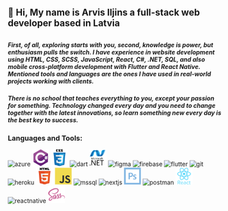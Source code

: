 <h2>👋 Hi, My name is Arvis Iljins a full-stack web developer based in Latvia<h2>

<h5>First, of all, exploring starts with you, second, knowledge is power, but enthusiasm pulls the switch. I have experience in website development using HTML, CSS, SCSS, JavaScript, React, C#, .NET, SQL, and also mobile cross-platform development with Flutter and React Native. Mentioned tools and languages are the ones I have used in real-world projects working with clients.<h5>

<h5>There is no school that teaches everything to you, except your passion for something. Technology changed every day and you need to change together with the latest innovations, so learn something new every day is the best key to success.<h5>

 <h3 align="left">Languages and Tools:</h3>
<p align="left"> <a target="_blank"> <img src="https://www.vectorlogo.zone/logos/microsoft_azure/microsoft_azure-icon.svg" alt="azure" width="40" height="40"/> </a> <a  target="_blank"> <img src="https://raw.githubusercontent.com/devicons/devicon/master/icons/csharp/csharp-original.svg" alt="csharp" width="40" height="40"/> </a> <a target="_blank"> <img src="https://raw.githubusercontent.com/devicons/devicon/master/icons/css3/css3-original-wordmark.svg" alt="css3" width="40" height="40"/> </a> <a  target="_blank"> <img src="https://www.vectorlogo.zone/logos/dartlang/dartlang-icon.svg" alt="dart" width="40" height="40"/> </a> <a  target="_blank"> <img src="https://raw.githubusercontent.com/devicons/devicon/master/icons/dot-net/dot-net-original-wordmark.svg" alt="dotnet" width="40" height="40"/> </a> <a  target="_blank"> <img src="https://www.vectorlogo.zone/logos/figma/figma-icon.svg" alt="figma" width="40" height="40"/> </a> <a  target="_blank"> <img src="https://www.vectorlogo.zone/logos/firebase/firebase-icon.svg" alt="firebase" width="40" height="40"/> </a> <a  target="_blank"> <img src="https://www.vectorlogo.zone/logos/flutterio/flutterio-icon.svg" alt="flutter" width="40" height="40"/> </a> <a  target="_blank"> <img src="https://www.vectorlogo.zone/logos/git-scm/git-scm-icon.svg" alt="git" width="40" height="40"/> </a> <a  target="_blank"> <img src="https://www.vectorlogo.zone/logos/heroku/heroku-icon.svg" alt="heroku" width="40" height="40"/> </a> <a  target="_blank"> <img src="https://raw.githubusercontent.com/devicons/devicon/master/icons/html5/html5-original-wordmark.svg" alt="html5" width="40" height="40"/> </a> <a target="_blank"> <img src="https://raw.githubusercontent.com/devicons/devicon/master/icons/javascript/javascript-original.svg" alt="javascript" width="40" height="40"/> </a> <a  target="_blank"> <img src="https://www.svgrepo.com/show/303229/microsoft-sql-server-logo.svg" alt="mssql" width="40" height="40"/> </a> <a  target="_blank"> <img src="https://cdn.worldvectorlogo.com/logos/nextjs-3.svg" alt="nextjs" width="40" height="40"/> </a> <a  target="_blank"> <img src="https://raw.githubusercontent.com/devicons/devicon/master/icons/photoshop/photoshop-line.svg" alt="photoshop" width="40" height="40"/> </a> <a target="_blank"> <img src="https://www.vectorlogo.zone/logos/getpostman/getpostman-icon.svg" alt="postman" width="40" height="40"/> </a> <a target="_blank"> <img src="https://raw.githubusercontent.com/devicons/devicon/master/icons/react/react-original-wordmark.svg" alt="react" width="40" height="40"/> </a> <a  target="_blank"> <img src="https://reactnative.dev/img/header_logo.svg" alt="reactnative" width="40" height="40"/> </a> <a target="_blank"> <img src="https://raw.githubusercontent.com/devicons/devicon/master/icons/sass/sass-original.svg" alt="sass" width="40" height="40"/> </a> </p>
